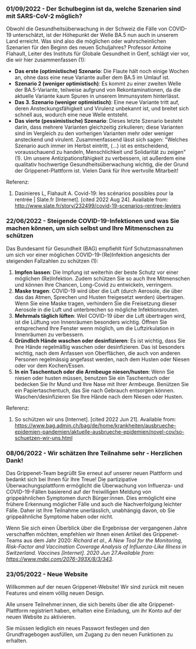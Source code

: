 ### 01/09/2022 - Der Schulbeginn ist da, welche Szenarien sind mit SARS-CoV-2 möglich?

Obwohl die Gesundheitsüberwachung in der Schweiz die Fälle von COVID-19 unterschätzt, ist der Höhepunkt der Welle BA.5 nun auch in unserem Land erreicht. Was sind also die möglichen oder wahrscheinlichen Szenarien für den Beginn des neuen Schuljahres? Professor Antoine Flahault, Leiter des Instituts für Globale Gesundheit in Genf, schlägt vier vor, die wir hier zusammenfassen (1):
-	**Das erste (optimistische) Szenario**: Die Flaute hält noch einige Wochen an, ohne dass eine neue Variante außer dem BA.5 im Umlauf ist.
-	**Szenario 2 (weniger optimistisch)**: Es kommt zu einer zweiten Welle der BA.5-Variante, teilweise aufgrund von Rekontaminationen, da die aktuelle Variante kaum Spuren in unserem Immunsystem hinterlässt.
-	**Das 3. Szenario (weniger optimistisch)**: Eine neue Variante tritt auf, deren Ansteckungsfähigkeit und Virulenz unbekannt ist, und breitet sich schnell aus, wodurch eine neue Welle entsteht.
-	**Das vierte (pessimistische) Szenario**: Dieses letzte Szenario besteht darin, dass mehrere Varianten gleichzeitig zirkulieren; diese Varianten sind im Vergleich zu den vorherigen Varianten mehr oder weniger ansteckend und virulent.
Zusammenfassend lässt sich sagen: "Welches Szenario auch immer im Herbst eintritt, (...) ist es entscheidend, vorausschauend zu handeln, Menschlichkeit und Solidarität zu zeigen" (1). Um unsere Antizipationsfähigkeit zu verbessern, ist außerdem eine qualitativ hochwertige Gesundheitsüberwachung wichtig, die der Grund der Grippenet-Plattform ist. Vielen Dank für Ihre wertvolle Mitarbeit!

Referenz:
1.	Dasinieres L, Flahault A. Covid-19: les scénarios possibles pour la rentrée | Slate.fr [Internet]. [cited 2022 Aug 24]. Available from: http://www.slate.fr/story/232499/covid-19-scenarios-rentree-leviers

### 22/06/2022 - Steigende COVID-19-Infektionen und was Sie machen können, um sich selbst und Ihre Mitmenschen zu schützen

Das Bundesamt für Gesundheit (BAG) empfiehlt fünf Schutzmassnahmen um sich vor einer möglichen COVID-19-(Re)Infektion angesichts der steigenden Fallzahlen zu schützen (1):
1.	**Impfen lassen**: Die Impfung ist weiterhin der beste Schutz vor einer möglichen (Re)Infektion. Zudem schützen Sie so auch Ihre Mitmenschen und können Ihre Chancen, Long-Covid zu entwickeln, verringern.
2.	**Maske tragen**: COVID-19 wird über die Luft (durch Aerosole, die über das das Atmen, Sprechen und Husten freigesetzt werden) übertragen. Wenn Sie eine Maske tragen, verhindern Sie die Freisetzung dieser Aerosole in die Luft und unterbrechen so mögliche Infektionsrouten.
3.	**Mehrmals täglich lüften**: Weil COVID-19 über die Luft übertragen wird, ist die Lüftung von Innenräumen besonders wichtig. Öffnen Sie entsprechend Ihre Fenster wenn möglich, um die Luftzirkulation in Innenräumen zu verbessern.
4.	**Gründlich Hände waschen oder desinfizieren**: Es ist wichtig, dass Sie Ihre Hände regelmäßig waschen oder desinfizieren. Das ist besonders wichtig, nach dem Anfassen von Oberflächen, die auch von anderen Personen regelmässig angefasst werden, nach dem Husten oder Niesen oder vor dem Kochen/Essen.
5.	**In ein Taschentuch oder die Armbeuge niesen/husten**: Wenn Sie niesen oder husten müssen, benutzen Sie ein Taschentuch oder bedecken Sie Ihr Mund und Ihre Nase mit Ihrer Armbeuge. Benützen Sie ein Papiertaschentuch, das Sie nach Gebrauch entsorgen können. Waschen/desinfizieren Sie Ihre Hände nach dem Niesen oder Husten.

Referenz:
1. 	So schützen wir uns [Internet]. [cited 2022 Jun 21]. Available from: https://www.bag.admin.ch/bag/de/home/krankheiten/ausbrueche-epidemien-pandemien/aktuelle-ausbrueche-epidemien/novel-cov/so-schuetzen-wir-uns.html

### 08/06/2022 -  Wir schätzen Ihre Teilnahme sehr - Herzlichen Dank!

Das Grippenet-Team begrüßt Sie erneut auf unserer neuen Plattform und bedankt sich bei Ihnen für Ihre Treue! Die partizipative Überwachungsplattform ermöglicht die Überwachung von Influenza- und COVID-19-Fällen basierend auf der freiwilligen Meldung von grippeähnlichen Symptomen durch Bürger:innen. Dies ermöglicht eine frühere Erkennung möglicher Fälle und auch die Nachverfolgung leichter Fälle. Daher ist Ihre Teilnahme unerlässlich, unabhängig davon, ob Sie grippeähnliche Symptome haben oder nicht.

Wenn Sie sich einen Überblick über die Ergebnisse der vergangenen Jahre verschaffen möchten, empfehlen wir Ihnen einen Artikel des Grippenet-Teams aus dem Jahr 2020: *Richard et al., A New Tool for the Monitoring, Risk-Factor and Vaccination Coverage Analysis of Influenza-Like Illness in Switzerland. Vaccines [Internet]. 2020 Jun 27.Available from: https://www.mdpi.com/2076-393X/8/3/343.*

### 23/05/2022 - Neue Website

Willkommen auf der neuen Grippenet-Website! Wir sind zurück mit neuen Features und einem völlig neuen Design.

Alle unsere Teilnehmer:innen, die sich bereits über die alte Grippenet-Plattform registriert haben, erhalten eine Einladung, um ihr Konto auf der neuen Website zu aktivieren.

Sie müssen lediglich ein neues Passwort festlegen und den Grundfragebogen ausfüllen, um Zugang zu den neuen Funktionen zu erhalten.
